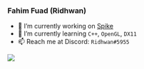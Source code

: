 ### Fahim Fuad (Ridhwan)

- 🔭 I’m currently working on [Spike](https://github.com/FahimFuad/Spike)
- 🌱 I’m currently learning `C++`, `OpenGL`, `DX11`
- 📫 Reach me at Discord: `Ridhwan#5955`

![](https://github-readme-stats.vercel.app/api?username=fahimfuad&theme=react&show_icons=true)
